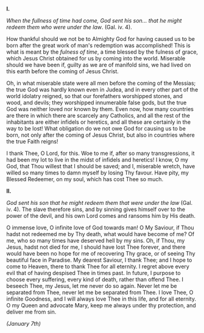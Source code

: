 
**I\.**

*When the fullness of time had come, God sent his son... that he might redeem them who were under the law*. (Gal. iv. 4).

How thankful should we not be to Almighty God for having caused us to be born after the great work of man\'s redemption was accomplished! This is what is meant by the *fulness of time*, a time blessed by the fulness of grace, which Jesus Christ obtained for us by coming into the world. Miserable should we have been if, guilty as we are of manifold sins, we had lived on this earth before the coming of Jesus Christ.

Oh, in what miserable state were all men before the coming of the Messias; the true God was hardly known even in Judea, and in every other part of the world idolatry reigned, so that our forefathers worshipped stones, and wood, and devils; they worshipped innumerable false gods, but the true God was neither loved nor known by them. Even now, how many countries are there in which there are scarcely any Catholics, and all the rest of the inhabitants are either infidels or heretics, and all these are certainly in the way to be lost! What obligation do we not owe God for causing us to be born, not only after the coming of Jesus Christ, but also in countries where the true Faith reigns!

I thank Thee, O Lord, for this. Woe to me if, after so many transgressions, it had been my lot to live in the midst of infidels and heretics! I know, O my God, that Thou willest that I should be saved; and I, miserable wretch, have willed so many times to damn myself by losing Thy favour. Have pity, my Blessed Redeemer, on my soul, which has cost Thee so much.

**II\.**

*God sent his son that he might redeem them that were under the law* (Gal. iv. 4). The slave therefore sins, and by sinning gives himself over to the power of the devil, and his own Lord comes and ransoms him by His death.

O immense love, O infinite love of God towards man! O My Saviour, if Thou hadst not redeemed me by Thy death, what would have become of me? Of me, who so many times have deserved hell by my sins. Oh, if Thou, my Jesus, hadst not died for me, I should have lost Thee forever, and there would have been no hope for me of recovering Thy grace, or of seeing Thy beautiful face in Paradise. My dearest Saviour, I thank Thee; and I hope to come to Heaven, there to thank Thee for all eternity. I regret above every evil that of having despised Thee in times past. In future, I purpose to choose every suffering, every kind of death, rather than offend Thee. I beseech Thee, my Jesus, let me never do so again. Never let me be separated from Thee, never let me be separated from Thee. I love Thee, O infinite Goodness, and I will always love Thee in this life, and for all eternity. O my Queen and advocate Mary, keep me always under thy protection, and deliver me from sin.

*(January 7th)*

